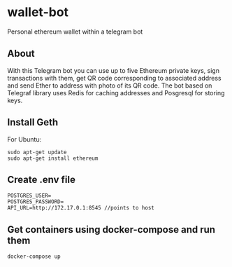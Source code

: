# wallet-bot
Personal ethereum wallet within a telegram bot

## About

With this Telegram bot you can use up to five Ethereum private keys, sign transactions with them, get QR code corresponding to associated address and send Ether to address with photo of its QR code.
The bot based on Telegraf library uses Redis for caching addresses and Posgresql for storing keys.

## Install Geth

For Ubuntu:
```sudo add-apt-repository -y ppa:ethereum/ethereum
sudo apt-get update
sudo apt-get install ethereum
```

## Create .env file

```BOT_TOKEN=YOUR_TOKEN
POSTGRES_USER=
POSTGRES_PASSWORD=
API_URL=http://172.17.0.1:8545 //points to host
```

## Get containers using docker-compose and run them

```
docker-compose up
```
